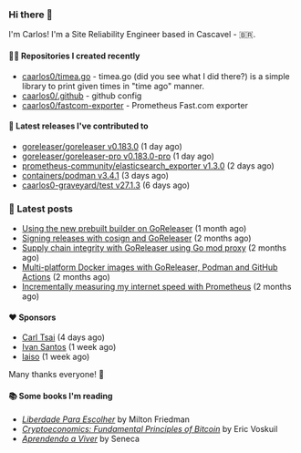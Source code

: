### Hi there 👋

I'm Carlos! I'm a Site Reliability Engineer based in Cascavel - 🇧🇷.

#### 👨‍💻 Repositories I created recently
- [caarlos0/timea.go](https://github.com/caarlos0/timea.go) - timea.go (did you see what I did there?) is a simple library to print given times in &#34;time ago&#34; manner.
- [caarlos0/.github](https://github.com/caarlos0/.github) - github config
- [caarlos0/fastcom-exporter](https://github.com/caarlos0/fastcom-exporter) - Prometheus Fast.com exporter

#### 🚀 Latest releases I've contributed to


- [goreleaser/goreleaser v0.183.0](https://github.com/goreleaser/goreleaser/releases/tag/v0.183.0) (1 day ago)
- [goreleaser/goreleaser-pro v0.183.0-pro](https://github.com/goreleaser/goreleaser-pro/releases/tag/v0.183.0-pro) (1 day ago)
- [prometheus-community/elasticsearch_exporter v1.3.0](https://github.com/prometheus-community/elasticsearch_exporter/releases/tag/v1.3.0) (2 days ago)
- [containers/podman v3.4.1](https://github.com/containers/podman/releases/tag/v3.4.1) (3 days ago)
- [caarlos0-graveyard/test v27.1.3](https://github.com/caarlos0-graveyard/test/releases/tag/v27.1.3) (6 days ago)

### 📄 Latest posts
- [Using the new prebuilt builder on GoReleaser](https://carlosbecker.com/posts/goreleaser-prebuilt/) (1 month ago)
- [Signing releases with cosign and GoReleaser](https://carlosbecker.com/posts/goreleaser-cosign/) (2 months ago)
- [Supply chain integrity with GoReleaser using Go mod proxy](https://carlosbecker.com/posts/supply-chain-goreleaser-go-mod-proxy/) (2 months ago)
- [Multi-platform Docker images with GoReleaser, Podman and GitHub Actions](https://carlosbecker.com/posts/goreleaser-actions-podman/) (2 months ago)
- [Incrementally measuring my internet speed with Prometheus](https://carlosbecker.com/posts/speedtest-prometheus/) (2 months ago)

#### ❤️ Sponsors
- [Carl Tsai](https://github.com/moonape1226) (4 days ago)
- [Ivan Santos](https://github.com/pragmaticivan) (1 week ago)
- [laiso](https://github.com/laiso) (1 week ago)

Many thanks everyone! 🙏

#### 📚 Some books I'm reading
- _[Liberdade Para Escolher](https://www.goodreads.com/book/show/17238591-liberdade-para-escolher)_ by Milton Friedman
- _[Cryptoeconomics: Fundamental Principles of Bitcoin](https://www.goodreads.com/book/show/56919322-cryptoeconomics)_ by Eric Voskuil
- _[Aprendendo a Viver](https://www.goodreads.com/book/show/28219486-aprendendo-a-viver)_ by Seneca
